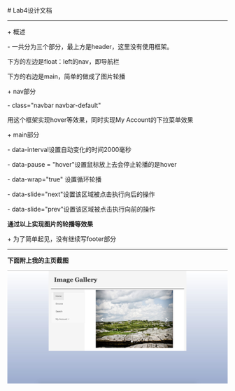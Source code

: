\# Lab4设计文档

___

\+ 概述

  \- 一共分为三个部分，最上方是header，这里没有使用框架。  

  下方的左边是float：left的nav，即导航栏  

  下方的右边是main，简单的做成了图片轮播

\+ nav部分

 \- class="navbar navbar-default"  

 用这个框架实现hover等效果，同时实现My Account的下拉菜单效果

\+ main部分

  \- data-interval设置自动变化的时间2000毫秒

  \- data-pause = "hover"设置鼠标放上去会停止轮播的是hover

  \- data-wrap="true" 设置循环轮播

  \- data-slide="next"设置该区域被点击执行向后的操作

  \- data-slide="prev"设置该区域被点击执行向前的操作  

  **通过以上实现图片的轮播等效果**

\+ 为了简单起见，没有继续写footer部分  

___

**下面附上我的主页截图**  

![主页截图](主页截图.png)

